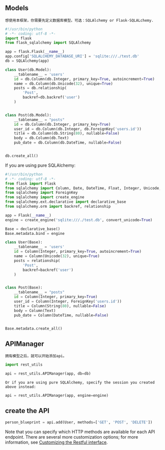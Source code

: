 ## Models

    想使用本框架，你需要先定义数据库模型。可选：SQLAlchemy or Flask-SQLALchemy.

```python
#!/usr/bin/python
# -*- coding: utf-8 -*-
import flask
from flask_sqlalchemy import SQLAlchemy

app = flask.Flask(__name__)
app.config['SQLALCHEMY_DATABASE_URI'] = 'sqlite:///./test.db'
db = SQLAlchemy(app)

class User(db.Model):
    __tablename__ = 'users'
    id = db.Column(db.Integer, primary_key=True, autoincrement=True)
    name = db.Column(db.Unicode(32), unique=True)
    posts = db.relationship(
        'Post',
        backref=db.backref('user')
    )


class Post(db.Model):
    __tablename__ = "posts"
    id = db.Column(db.Integer, primary_key=True)
    user_id = db.Column(db.Integer, db.ForeignKey('users.id'))
    title = db.Column(db.String(80), nullable=False)
    body = db.Column(db.Text)
    pub_date = db.Column(db.DateTime, nullable=False)


db.create_all()
```

If you are using pure SQLAlchemy:

```python
#!/usr/bin/python
# -*- coding: utf-8 -*-
from flask import Flask
from sqlalchemy import Column, Date, DateTime, Float, Integer, Unicode, Text, String
from sqlalchemy import ForeignKey
from sqlalchemy import create_engine
from sqlalchemy.ext.declarative import declarative_base
from sqlalchemy.orm import backref, relationship

app = Flask(__name__)
engine = create_engine('sqlite:///./test.db', convert_unicode=True)

Base = declarative_base()
Base.metadata.bind = engine

class User(Base):
    __tablename__ = 'users'
    id = Column(Integer, primary_key=True, autoincrement=True)
    name = Column(Unicode(32), unique=True)
    posts = relationship(
        'Post',
        backref=backref('user')
    )


class Post(Base):
    __tablename__ = "posts"
    id = Column(Integer, primary_key=True)
    user_id = Column(Integer, ForeignKey('users.id'))
    title = Column(String(80), nullable=False)
    body = Column(Text)
    pub_date = Column(DateTime, nullable=False)


Base.metadata.create_all()
```

## APIManager

    拥有模型之后，就可以开始添加api。

```python
import rest_utils

api = rest_utils.APIManager(app, db=db)
```

    Or if you are using pure SQLAlchemy, specify the session you created above instead:

```python
api = rest_utils.APIManager(app, engine=engine)
```

## create the API

```python
person_blueprint = api.add(User, methods=['GET', 'POST', 'DELETE'])
```

Note that you can specify which HTTP methods are available for each API endpoint. There are several more customization options; for more information, see [Customizing the Restful interface](/guide/customizing-restful.md).

